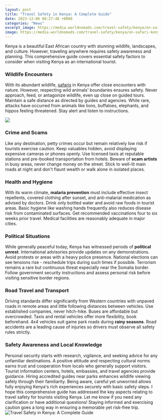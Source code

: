 ```yaml
---
layout: post
title: "Travel Safety in Kenya: A Complete Guide"
date: 2023-12-06 08:27:48 +0000
categories: "News"
excerpt_image: https://media.worldnomads.com/travel-safety/kenya/on-safari-kenya-worldnomads-trent-odonnell.jpg
image: https://media.worldnomads.com/travel-safety/kenya/on-safari-kenya-worldnomads-trent-odonnell.jpg
---
```


Kenya is a beautiful East African country with stunning wildlife, landscapes, and culture. However, traveling anywhere requires safety awareness and planning. This comprehensive guide covers essential safety factors to consider when visiting Kenya as an international tourist. 
### Wildlife Encounters
With its abundant wildlife, [safaris](https://setit.github.io/2024-01-10-berbagai-hal-yang-harus-diketahui-ketika-berwisata-ke-arab-saudi/) in Kenya offer close encounters with nature. However, respecting wild animals' boundaries ensures safety. Never approach, feed, or antagonize wildlife, even up close on guided tours. Maintain a safe distance as directed by guides and agencies. While rare, attacks have occurred from animals like lions, buffaloes, elephants, and hippos feeling threatened. Stay alert and listen to instructions. 

![](https://media.worldnomads.com/Travel-Safety/Kenya/safari-kenya.jpg)
### Crime and Scams  
Like any destination, petty crimes occur but remain relatively low risk if tourists exercise caution. Keep valuables hidden, avoid displaying expensive cameras or phones openly. Use licensed taxis at reputable stations and pre-booked transportation from hotels. Beware of **scam artists** in busy areas, never change money on the street. Stick to well-lit main roads at night and don't flaunt wealth or walk alone in isolated places. 
### Health and Hygiene
With its warm climate, **malaria prevention** must include effective insect repellents, covered clothing after sunset, and anti-malarial medication as advised by doctors. Drink only bottled water and avoid raw foods in tourist areas. Basic hygiene like washing hands frequently also reduces disease risk from contaminated surfaces. Get recommended vaccinations four to six weeks prior travel. Medical facilities are reasonably adequate in major cities.
### Political Situations  
While generally peaceful today, Kenya has witnessed periods of **political unrest**. International advisories provide updates on any demonstrations. Avoid protests or areas with a heavy police presence. National elections can see tensions rise - reschedule trips during such times if possible. Terrorism remains a rare but continuous threat especially near the Somalia border. Follow government security instructions and assess personal risk before visiting sensitive border regions.
### Road Travel and Transport  
Driving standards differ significantly from Western countries with unpaved roads in remote areas and little following distances between vehicles. Use established companies, never hitch-hike. Buses are affordable but overcrowded. Taxis and rental vehicles offer more flexibility, book beforehand. 4x4 vehicles suit game park roads during **rainy seasons**. Road accidents are a leading cause of injuries so drivers must observe all safety rules strictly.
### Safety Awareness and Local Knowledge  
Personal security starts with research, vigilance, and seeking advice for any unfamiliar destinations. A positive attitude and respecting cultural norms earns trust and cooperation from locals who generally support visitors. Tourist information centers, hotels, embassies, and travel agencies provide guidance. Hiring accredited guides near parks enhances wildlife viewing safely through their familiarity. Being aware, careful yet unworried allows fully enjoying Kenya's rich experiences securely with basic safety steps.
I hope this comprehensive guide has addressed the key aspects relating to travel safety for tourists visiting Kenya. Let me know if you need any clarification or have additional questions! Staying informed and exercising caution goes a long way in ensuring a memorable yet risk-free trip.
![Travel Safety in Kenya: A Complete Guide](https://media.worldnomads.com/travel-safety/kenya/on-safari-kenya-worldnomads-trent-odonnell.jpg)